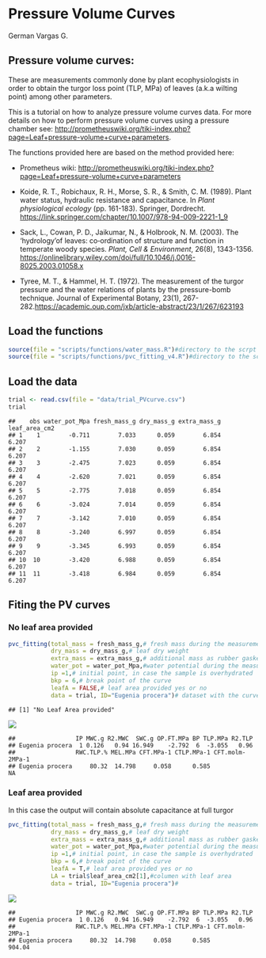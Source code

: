 Pressure Volume Curves
================
German Vargas G.

Pressure volume curves:
-----------------------

These are measurements commonly done by plant ecophysiologists in order to obtain the turgor loss point (TLP, MPa) of leaves (a.k.a wilting point) among other parameters.

This is a tutorial on how to analyze pressure volume curves data. For more details on how to perform pressure volume curves using a pressure chamber see: <http://prometheuswiki.org/tiki-index.php?page=Leaf+pressure-volume+curve+parameters>.

The functions provided here are based on the method provided here:

-   Prometheus wiki: <http://prometheuswiki.org/tiki-index.php?page=Leaf+pressure-volume+curve+parameters>

-   Koide, R. T., Robichaux, R. H., Morse, S. R., & Smith, C. M. (1989). Plant water status, hydraulic resistance and capacitance. In *Plant physiological ecology* (pp. 161-183). Springer, Dordrecht. <https://link.springer.com/chapter/10.1007/978-94-009-2221-1_9>

-   Sack, L., Cowan, P. D., Jaikumar, N., & Holbrook, N. M. (2003). The ‘hydrology’of leaves: co‐ordination of structure and function in temperate woody species. *Plant, Cell & Environment*, 26(8), 1343-1356. <https://onlinelibrary.wiley.com/doi/full/10.1046/j.0016-8025.2003.01058.x>

-   Tyree, M. T., & Hammel, H. T. (1972). The measurement of the turgor pressure and the water relations of plants by the pressure-bomb technique. Journal of Experimental Botany, 23(1), 267-282.<https://academic.oup.com/jxb/article-abstract/23/1/267/623193>

Load the functions
------------------

``` r
source(file = "scripts/functions/water_mass.R")#directory to the scrpt files containing the functions
source(file = "scripts/functions/pvc_fitting_v4.R")#directory to the script files containing the functions
```

Load the data
-------------

``` r
trial <- read.csv(file = "data/trial_PVcurve.csv")
trial
```

    ##    obs water_pot_Mpa fresh_mass_g dry_mass_g extra_mass_g leaf_area_cm2
    ## 1    1        -0.711        7.033      0.059        6.854         6.207
    ## 2    2        -1.155        7.030      0.059        6.854         6.207
    ## 3    3        -2.475        7.023      0.059        6.854         6.207
    ## 4    4        -2.620        7.021      0.059        6.854         6.207
    ## 5    5        -2.775        7.018      0.059        6.854         6.207
    ## 6    6        -3.024        7.014      0.059        6.854         6.207
    ## 7    7        -3.142        7.010      0.059        6.854         6.207
    ## 8    8        -3.240        6.997      0.059        6.854         6.207
    ## 9    9        -3.345        6.993      0.059        6.854         6.207
    ## 10  10        -3.420        6.988      0.059        6.854         6.207
    ## 11  11        -3.418        6.984      0.059        6.854         6.207

Fiting the PV curves
--------------------

### No leaf area provided

``` r
pvc_fitting(total_mass = fresh_mass_g,# fresh mass during the measurements
            dry_mass = dry_mass_g,# leaf dry weight
            extra_mass = extra_mass_g,# additional mass as rubber gaskets, whirlpac bags, etc...
            water_pot = water_pot_Mpa,#water potential during the measurements
            ip =1,# initial point, in case the sample is overhydrated
            bkp = 6,# break point of the curve 
            leafA = FALSE,# leaf area provided yes or no
            data = trial, ID="Eugenia procera")# dataset with the curve, just need water potentials and weights
```

    ## [1] "No Leaf Area provided"

![](pvc_trial_files/figure-markdown_github/unnamed-chunk-3-1.png)

    ##                 IP MWC.g R2.MWC  SWC.g OP.FT.MPa BP TLP.MPa R2.TLP
    ## Eugenia procera  1 0.126   0.94 16.949    -2.792  6  -3.055   0.96
    ##                 RWC.TLP.% MEL.MPa CFT.MPa-1 CTLP.MPa-1 CFT.molm-2MPa-1
    ## Eugenia procera     80.32  14.798     0.058      0.585              NA

### Leaf area provided

In this case the output will contain absolute capacitance at full turgor

``` r
pvc_fitting(total_mass = fresh_mass_g,# fresh mass during the measurements
            dry_mass = dry_mass_g,# leaf dry weight
            extra_mass = extra_mass_g,# additional mass as rubber gaskets, whirlpac bags, etc...
            water_pot = water_pot_Mpa,#water potential during the measurements
            ip =1,# initial point, in case the sample is overhydrated
            bkp = 6,# break point of the curve 
            leafA = T,# leaf area provided yes or no
            LA = trial$leaf_area_cm2[1],#columen with leaf area
            data = trial, ID="Eugenia procera")#
```

![](pvc_trial_files/figure-markdown_github/unnamed-chunk-4-1.png)

    ##                 IP MWC.g R2.MWC  SWC.g OP.FT.MPa BP TLP.MPa R2.TLP
    ## Eugenia procera  1 0.126   0.94 16.949    -2.792  6  -3.055   0.96
    ##                 RWC.TLP.% MEL.MPa CFT.MPa-1 CTLP.MPa-1 CFT.molm-2MPa-1
    ## Eugenia procera     80.32  14.798     0.058      0.585          904.04
